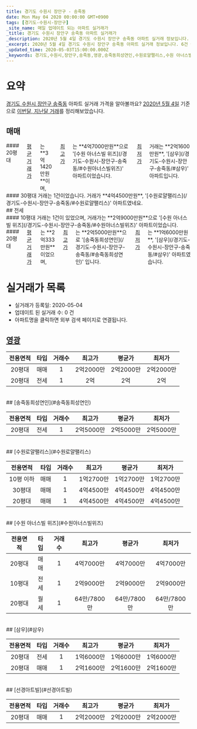 ```yaml
---
title: 경기도 수원시 장안구 - 송죽동
date: Mon May 04 2020 00:00:00 GMT+0900
tags: [경기도-수원시-장안구]
_site_name: 매일 업데이트 되는 아파트 실거래가
_title: 경기도 수원시 장안구 송죽동 아파트 실거래가
_description: 2020년 5월 4일 경기도 수원시 장안구 송죽동 아파트 실거래 정보입니다. 6건 아파트 정보가 있습니다.
_excerpt: 2020년 5월 4일 경기도 수원시 장안구 송죽동 아파트 실거래 정보입니다. 6건 아파트 정보가 있습니다.
_updated_time: 2020-05-03T15:00:00.000Z
_keywords: 경기도,수원시,장안구,송죽동,영광,송죽동희성연인,수원로얄팰리스,수원 아너스빌 위즈,삼우,선경아트빌
---
```





# 요약
<ins>경기도 수원시 장안구 송죽동</ins> 아파트 실거래 가격을 알아볼까요? <ins>2020년 5월 4일</ins> 기준으로 <ins>이번달, 지난달 거래</ins>를 정리해보았습니다.

## 매매
<div class="container">
<div class="six columns" markdown="1">
#### 20평대
<ins>평균 거래가</ins>는 **3억1420만원**이며, <ins>최고가</ins>는 **4억7000만원**으로 '[수원 아너스빌 위즈](/경기도-수원시-장안구-송죽동/#수원아너스빌위즈)' 아파트이었습니다. <ins>최저가</ins> 거래는 **2억1600만원**, '[삼우](/경기도-수원시-장안구-송죽동/#삼우)' 아파트입니다.
</div>
<div class="six columns" markdown="1">
#### 30평대
거래는 1건이었습니다. 거래가 **4억4500만원**, '[수원로얄팰리스](/경기도-수원시-장안구-송죽동/#수원로얄팰리스)' 아파트였네요.
</div>
</div>
## 전세
<div class="container">
<div class="six columns" markdown="1">
#### 10평대
거래는 1건이 있었으며, 거래가는 **2억9000만원**으로 '[수원 아너스빌 위즈](/경기도-수원시-장안구-송죽동/#수원아너스빌위즈)' 아파트이었습니다.
</div>
<div class="six columns" markdown="1">
#### 20평대
<ins>평균 거래가</ins>는 **2억333만원**이었으며, <ins>최고가</ins>는 **2억5000만원**으로 '[송죽동희성연인](/경기도-수원시-장안구-송죽동/#송죽동희성연인)' 입니다. <ins>최저가</ins>는 **1억6000만원**, '[삼우](/경기도-수원시-장안구-송죽동/#삼우)' 아파트였습니다.
</div>
</div>



# 실거래가 목록
- 실거래가 등록일: 2020-05-04
- 업데이트 된 실거래 수: 0 건
- 아파트명을 클릭하면 외부 검색 페이지로 연결됩니다.

## [영광](#영광)

|전용면적|타입|거래수|최고가|평균가|최저가|
|:---:|:---:|:---:|:---:|:---:|:---:|
|20평대|<span class="deal-type-1">매매</span>|1|2억2000만|2억2000만|2억2000만|
|20평대|<span class="deal-type-2">전세</span>|1|2억|2억|2억|

<br/>
## [송죽동희성연인](#송죽동희성연인)

|전용면적|타입|거래수|최고가|평균가|최저가|
|:---:|:---:|:---:|:---:|:---:|:---:|
|20평대|<span class="deal-type-2">전세</span>|1|2억5000만|2억5000만|2억5000만|

<br/>
## [수원로얄팰리스](#수원로얄팰리스)

|전용면적|타입|거래수|최고가|평균가|최저가|
|:---:|:---:|:---:|:---:|:---:|:---:|
|10평 이하|<span class="deal-type-1">매매</span>|1|1억2700만|1억2700만|1억2700만|
|30평대|<span class="deal-type-1">매매</span>|1|4억4500만|4억4500만|4억4500만|
|20평대|<span class="deal-type-1">매매</span>|1|4억4500만|4억4500만|4억4500만|

<br/>
## [수원 아너스빌 위즈](#수원아너스빌위즈)

|전용면적|타입|거래수|최고가|평균가|최저가|
|:---:|:---:|:---:|:---:|:---:|:---:|
|20평대|<span class="deal-type-1">매매</span>|1|4억7000만|4억7000만|4억7000만|
|10평대|<span class="deal-type-2">전세</span>|1|2억9000만|2억9000만|2억9000만|
|20평대|<span class="deal-type-3">월세</span>|1|64만/7800만|64만/7800만|64만/7800만|

<br/>
## [삼우](#삼우)

|전용면적|타입|거래수|최고가|평균가|최저가|
|:---:|:---:|:---:|:---:|:---:|:---:|
|20평대|<span class="deal-type-2">전세</span>|1|1억6000만|1억6000만|1억6000만|
|20평대|<span class="deal-type-1">매매</span>|1|2억1600만|2억1600만|2억1600만|

<br/>
## [선경아트빌](#선경아트빌)

|전용면적|타입|거래수|최고가|평균가|최저가|
|:---:|:---:|:---:|:---:|:---:|:---:|
|20평대|<span class="deal-type-1">매매</span>|1|2억2000만|2억2000만|2억2000만|

<br/>



